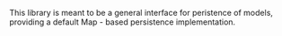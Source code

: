 This library is meant to be a general interface for peristence of models, providing a default Map - based persistence implementation.